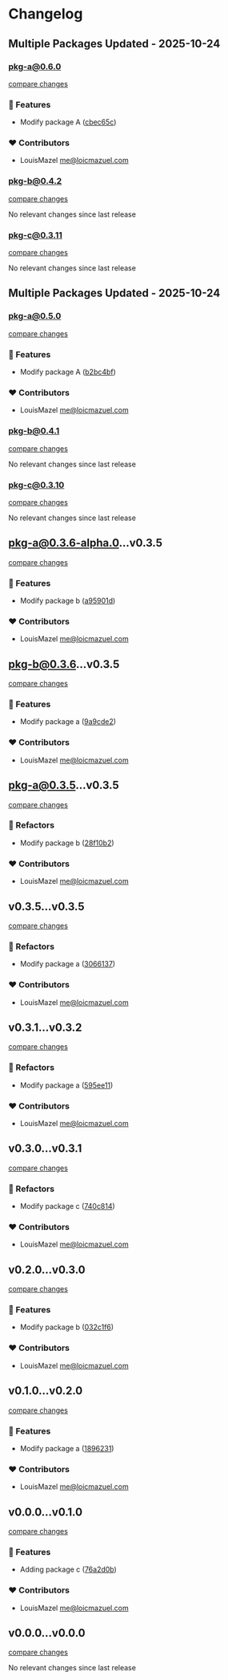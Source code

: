 # Changelog

## Multiple Packages Updated - 2025-10-24

### pkg-a@0.6.0

[compare changes](https://github.com/LouisMazel/test-changelogen-monorepo/compare/pkg-a@0.5.0...v0.6.0)

### 🚀 Features

- Modify package A ([cbec65c](https://github.com/LouisMazel/test-changelogen-monorepo/commit/cbec65c))

### ❤️ Contributors

- LouisMazel <me@loicmazuel.com>

### pkg-b@0.4.2

[compare changes](https://github.com/LouisMazel/test-changelogen-monorepo/compare/pkg-b@0.4.1...v0.4.2)

No relevant changes since last release

### pkg-c@0.3.11

[compare changes](https://github.com/LouisMazel/test-changelogen-monorepo/compare/pkg-c@0.3.10...v0.3.11)

No relevant changes since last release


## Multiple Packages Updated - 2025-10-24

### pkg-a@0.5.0

[compare changes](https://github.com/LouisMazel/test-changelogen-monorepo/compare/pkg-a@0.4.0...v0.5.0)

### 🚀 Features

- Modify package A ([b2bc4bf](https://github.com/LouisMazel/test-changelogen-monorepo/commit/b2bc4bf))

### ❤️ Contributors

- LouisMazel <me@loicmazuel.com>

### pkg-b@0.4.1

[compare changes](https://github.com/LouisMazel/test-changelogen-monorepo/compare/pkg-b@0.4.0...v0.4.1)

No relevant changes since last release

### pkg-c@0.3.10

[compare changes](https://github.com/LouisMazel/test-changelogen-monorepo/compare/pkg-c@0.3.9-alpha.0...v0.3.10)

No relevant changes since last release


## pkg-a@0.3.6-alpha.0...v0.3.5

[compare changes](https://github.com/LouisMazel/test-changelogen-monorepo/compare/pkg-a@0.3.6-alpha.0...v0.3.5)

### 🚀 Features

- Modify package b ([a95901d](https://github.com/LouisMazel/test-changelogen-monorepo/commit/a95901d))

### ❤️ Contributors

- LouisMazel <me@loicmazuel.com>


## pkg-b@0.3.6...v0.3.5

[compare changes](https://github.com/LouisMazel/test-changelogen-monorepo/compare/pkg-b@0.3.6...v0.3.5)

### 🚀 Features

- Modify package a ([9a9cde2](https://github.com/LouisMazel/test-changelogen-monorepo/commit/9a9cde2))

### ❤️ Contributors

- LouisMazel <me@loicmazuel.com>


## pkg-a@0.3.5...v0.3.5

[compare changes](https://github.com/LouisMazel/test-changelogen-monorepo/compare/pkg-a@0.3.5...v0.3.5)

### 💅 Refactors

- Modify package b ([28f10b2](https://github.com/LouisMazel/test-changelogen-monorepo/commit/28f10b2))

### ❤️ Contributors

- LouisMazel <me@loicmazuel.com>


## v0.3.5...v0.3.5

[compare changes](https://github.com/LouisMazel/test-changelogen-monorepo/compare/v0.3.5...v0.3.5)

### 💅 Refactors

- Modify package a ([3066137](https://github.com/LouisMazel/test-changelogen-monorepo/commit/3066137))

### ❤️ Contributors

- LouisMazel <me@loicmazuel.com>


## v0.3.1...v0.3.2

[compare changes](https://github.com/LouisMazel/test-changelogen-monorepo/compare/v0.3.1...v0.3.2)

### 💅 Refactors

- Modify package a ([595ee11](https://github.com/LouisMazel/test-changelogen-monorepo/commit/595ee11))

### ❤️ Contributors

- LouisMazel <me@loicmazuel.com>


## v0.3.0...v0.3.1

[compare changes](https://github.com/LouisMazel/test-changelogen-monorepo/compare/v0.3.0...v0.3.1)

### 💅 Refactors

- Modify package c ([740c814](https://github.com/LouisMazel/test-changelogen-monorepo/commit/740c814))

### ❤️ Contributors

- LouisMazel <me@loicmazuel.com>


## v0.2.0...v0.3.0

[compare changes](https://github.com/LouisMazel/test-changelogen-monorepo/compare/v0.2.0...v0.3.0)

### 🚀 Features

- Modify package b ([032c1f6](https://github.com/LouisMazel/test-changelogen-monorepo/commit/032c1f6))

### ❤️ Contributors

- LouisMazel <me@loicmazuel.com>


## v0.1.0...v0.2.0

[compare changes](https://github.com/LouisMazel/test-changelogen-monorepo/compare/v0.1.0...v0.2.0)

### 🚀 Features

- Modify package a ([1896231](https://github.com/LouisMazel/test-changelogen-monorepo/commit/1896231))

### ❤️ Contributors

- LouisMazel <me@loicmazuel.com>


## v0.0.0...v0.1.0

[compare changes](https://github.com/LouisMazel/test-changelogen-monorepo/compare/v0.0.0...v0.1.0)

### 🚀 Features

- Adding package c ([76a2d0b](https://github.com/LouisMazel/test-changelogen-monorepo/commit/76a2d0b))

### ❤️ Contributors

- LouisMazel <me@loicmazuel.com>


## v0.0.0...v0.0.0

[compare changes](https://github.com/LouisMazel/test-changelogen-monorepo/compare/v0.0.0...v0.0.0)

No relevant changes since last release
